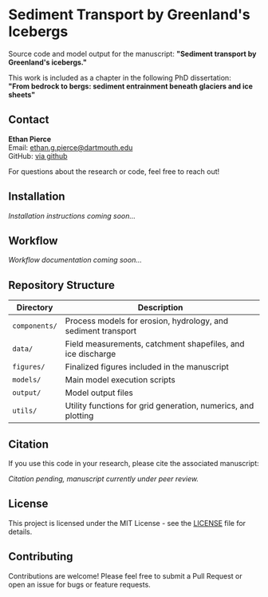# Sediment Transport by Greenland's Icebergs

Source code and model output for the manuscript: **"Sediment transport by Greenland's icebergs."**

This work is included as a chapter in the following PhD dissertation:  
**"From bedrock to bergs: sediment entrainment beneath glaciers and ice sheets"**

## Contact

**Ethan Pierce**  
Email: ethan.g.pierce@dartmouth.edu  
GitHub: [via github](https://github.com/ethan-pierce/ird-manuscript)

For questions about the research or code, feel free to reach out!

## Installation

*Installation instructions coming soon...*

## Workflow

*Workflow documentation coming soon...*

## Repository Structure

| Directory | Description |
|-----------|-------------|
| `components/` | Process models for erosion, hydrology, and sediment transport |
| `data/` | Field measurements, catchment shapefiles, and ice discharge |
| `figures/` | Finalized figures included in the manuscript |
| `models/` | Main model execution scripts |
| `output/` | Model output files |
| `utils/` | Utility functions for grid generation, numerics, and plotting |

## Citation

If you use this code in your research, please cite the associated manuscript:

*Citation pending, manuscript currently under peer review.*

## License

This project is licensed under the MIT License - see the [LICENSE](LICENSE) file for details.

## Contributing

Contributions are welcome! Please feel free to submit a Pull Request or open an issue for bugs or feature requests.